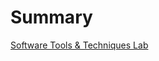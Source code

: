 # Summary

[Software Tools & Techniques Lab](./index.md)

<!--REMOVE ME BEFORE PUBBING
- [Week 1 - Markdown, URLs and Paths](./week1/index.md)
<!-- - [Week 2 - URLs and Servers](./week2/index.md)
- [Week 3 - VSCode and Your Local Machine](./week3/index.md)
- [Week 4 - Testing and File Manipulation](./week4/index.md)
- [Week 5 – File Exploration and Text Analysis from the Command Line](./week5/index.md)
- [Week 6 – Scripting, CI, and Autograding](./week6/index.md)
- [Week 7 – Doing it All from the Command Line](./week7/index.md)
- [Week 8 - Debuggers and Controlling Processes](./week8/index.md)
- [Week 9 - Code Review/It Works on My Machine](./week9/index.md)
- [Week 10 - Wrapping Up](./week10/index.md) -->
